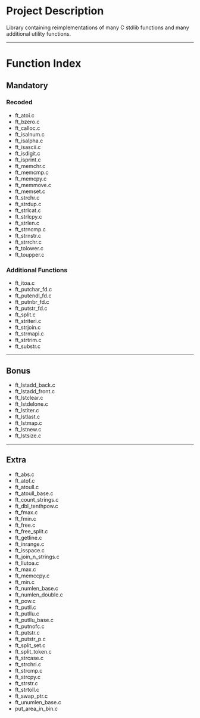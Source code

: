 # Project Description

Library containing reimplementations of many C stdlib functions and many additional utility functions.

---
# Function Index

## Mandatory

### Recoded
- ft_atoi.c
- ft_bzero.c
- ft_calloc.c
- ft_isalnum.c
- ft_isalpha.c
- ft_isascii.c
- ft_isdigit.c
- ft_isprint.c
- ft_memchr.c
- ft_memcmp.c
- ft_memcpy.c
- ft_memmove.c
- ft_memset.c
- ft_strchr.c
- ft_strdup.c
- ft_strlcat.c
- ft_strlcpy.c
- ft_strlen.c
- ft_strncmp.c
- ft_strnstr.c
- ft_strrchr.c
- ft_tolower.c
- ft_toupper.c

### Additional Functions
- ft_itoa.c
- ft_putchar_fd.c
- ft_putendl_fd.c
- ft_putnbr_fd.c
- ft_putstr_fd.c
- ft_split.c
- ft_striteri.c
- ft_strjoin.c
- ft_strmapi.c
- ft_strtrim.c
- ft_substr.c

---
## Bonus
- ft_lstadd_back.c
- ft_lstadd_front.c
- ft_lstclear.c
- ft_lstdelone.c
- ft_lstiter.c
- ft_lstlast.c
- ft_lstmap.c
- ft_lstnew.c
- ft_lstsize.c

---
## Extra
- ft_abs.c
- ft_atof.c
- ft_atoull.c
- ft_atoull_base.c
- ft_count_strings.c
- ft_dbl_tenthpow.c
- ft_fmax.c
- ft_fmin.c
- ft_free.c
- ft_free_split.c
- ft_getline.c
- ft_inrange.c
- ft_isspace.c
- ft_join_n_strings.c
- ft_llutoa.c
- ft_max.c
- ft_memccpy.c
- ft_min.c
- ft_numlen_base.c
- ft_numlen_double.c
- ft_pow.c
- ft_putll.c
- ft_putllu.c
- ft_putllu_base.c
- ft_putnofc.c
- ft_putstr.c
- ft_putstr_p.c
- ft_split_set.c
- ft_split_token.c
- ft_strcase.c
- ft_strchri.c
- ft_strcmp.c
- ft_strcpy.c
- ft_strstr.c
- ft_strtoll.c
- ft_swap_ptr.c
- ft_unumlen_base.c
- put_area_in_bin.c
